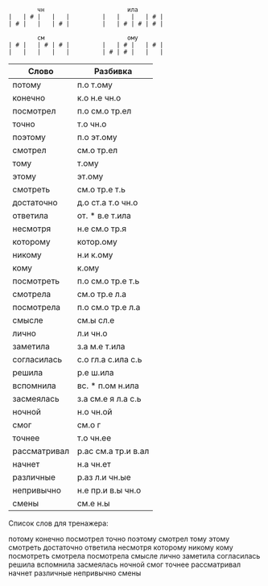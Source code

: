 ```

        чн                       ила
|   | # |   |   |         |   |   |   | # |
| # |   |   | # |         |   | # | # | # |

        см                       ому
| # |   | # | # |         |   | # |   | # |
|   |   |   |   |         | # | # |   |   |

```

| Слово | Разбивка |
| --- | --- |
| потому | п.о т.ому | 
| конечно | к.о н.е чн.о | 
| посмотрел | п.о см.о тр.ел | 
| точно | т.о чн.о | 
| поэтому | п.о эт.ому | 
| смотрел | см.о тр.ел | 
| тому | т.ому | 
| этому | эт.ому | 
| смотреть | см.о тр.е т.ь | 
| достаточно | д.о ст.а т.о чн.о | 
| ответила | от. \* в.е т.ила | 
| несмотря | н.е см.о тр.я | 
| которому | котор.ому | 
| никому | н.и к.ому | 
| кому | к.ому | 
| посмотреть | п.о см.о тр.е т.ь | 
| смотрела | см.о тр.е л.а | 
| посмотрела | п.о см.о тр.е л.а | 
| смысле | см.ы сл.е | 
| лично | л.и чн.о | 
| заметила | з.а м.е т.ила | 
| согласилась | с.о гл.а с.ила с.ь | 
| решила | р.е ш.ила | 
| вспомнила | вс. \* п.ом н.ила | 
| засмеялась | з.а см.е я л.а с.ь | 
| ночной | н.о чн.ой | 
| смог | см.о г | 
| точнее | т.о чн.ее | 
| рассматривал | р.ас см.а тр.и в.ал | 
| начнет | н.а чн.ет | 
| различные | р.аз л.и чн.ые | 
| непривычно | н.е пр.и в.ы чн.о | 
| смены | см.е н.ы | 

Список слов для тренажера:

потому конечно посмотрел точно поэтому смотрел тому этому смотреть достаточно ответила несмотря которому никому кому посмотреть смотрела посмотрела смысле лично заметила согласилась решила вспомнила засмеялась ночной смог точнее рассматривал начнет различные непривычно смены
